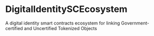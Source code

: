 # DigitalIdentitySCEcosystem
A digital identity smart contracts ecosystem for linking Government-certified and Uncertified Tokenized Objects

